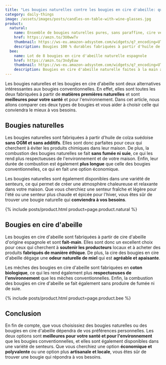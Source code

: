 ```yaml
---
title: "Les bougies naturelles contre les bougies en cire d'abeille: qui l'emportera ?"
category: daily-things
image: /assets/images/posts/candles-on-table-with-wine-glasses.jpg
product:
  natural:
    name: Ensemble de bougies naturelles pures, sans paraffine, cire végétale
    href: https://amzn.to/3U0wwTv
    thumbnail: https://ws-eu.amazon-adsystem.com/widgets/q?_encoding=UTF8&ASIN=B087V1723X&Format=_SL250_&ID=AsinImage&MarketPlace=FR&ServiceVersion=20070822&WS=1&tag=d9beud07-21&language=fr_FR
    description: Bougies 100 % durables fabriquées à partir d'huile de colza suédoise sans OGM et sans additifs, qui sont des matières premières naturelles et renouvelables, résultant en une combustion très propre sans suie ni fumée.
  bee:
    name: Lot de 8 bougies en cire d'abeille naturelle espagnole
    href: https://amzn.to/3ndyEuw
    thumbnail: https://ws-eu.amazon-adsystem.com/widgets/q?_encoding=UTF8&ASIN=B0BL1NMVNL&Format=_SL250_&ID=AsinImage&MarketPlace=FR&ServiceVersion=20070822&WS=1&tag=d9beud07-21&language=fr_FR
    description: Bougies en cire d'abeille naturelle faites à la main avec de la cire d'origine espagnole. Ne contient pas de paraffine. Les mèches sont fabriquées en coton biologique. Ne produit pas de fumée.
---
```


Les bougies naturelles et les bougies en cire d'abeille sont deux alternatives intéressantes aux bougies conventionnelles. En effet, elles sont toutes les deux fabriquées à partir de **matières premières naturelles** et sont **meilleures pour votre santé** et pour l'environnement. Dans cet article, nous allons comparer ces deux types de bougies et vous aider à choisir celle qui conviendra le mieux à vos besoins.

## Bougies naturelles

Les bougies naturelles sont fabriquées à partir d'huile de colza suédoise **sans OGM et sans additifs**. Elles sont donc parfaites pour ceux qui cherchent à éviter les produits chimiques dans leur maison. De plus, la combustion des bougies naturelles se fait **sans fumée ni suie**, ce qui les rend plus respectueuses de l'environnement et de votre maison. Enfin, leur durée de combustion est également **plus longue** que celle des bougies conventionnelles, ce qui en fait une option économique.

Les bougies naturelles sont également disponibles dans une variété de senteurs, ce qui permet de créer une atmosphère chaleureuse et relaxante dans votre maison. Que vous cherchiez une senteur fraîche et légère pour l'été ou une senteur plus chaude et épicée pour l'hiver, vous êtes sûr de trouver une bougie naturelle qui **conviendra à vos besoins**.

{% include posts/product.html product=page.product.natural %}

## Bougies en cire d'abeille

Les bougies en cire d'abeille sont fabriquées à partir de cire d'abeille d'origine espagnole et sont **fait-main**. Elles sont donc un excellent choix pour ceux qui cherchent à **soutenir les producteurs** locaux et à acheter des produits **fabriqués de manière éthique**. De plus, la cire des bougies en cire d'abeille dégage une **odeur naturelle de miel** qui est **agréable et apaisante**.

Les mèches des bougies en cire d'abeille sont fabriquées en **coton biologique**, ce qui les rend également plus **respectueuses de l'environnement** que les mèches conventionnelles. Enfin, la combustion des bougies en cire d'abeille se fait également sans produire de fumée ni de suie.

{% include posts/product.html product=page.product.bee %}

## Conclusion

En fin de compte, que vous choisissiez des bougies naturelles ou des bougies en cire d'abeille dépendra de vos préférences personnelles. Les deux options sont **meilleures pour votre santé et pour l'environnement** que les bougies conventionnelles, et elles sont également disponibles dans une variété de senteurs. Que vous cherchiez une option **économique et polyvalente** ou une option plus **artisanale et locale**, vous êtes sûr de trouver une bougie qui répondra à vos besoins.